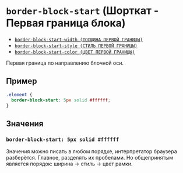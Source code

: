 # `border-block-start` (Шорткат - Первая граница блока)

- [`border-block-start-width (ТОЛЩИНА ПЕРВОЙ ГРАНИЦЫ)`](./border-block-start-width.md)
- [`border-block-start-style (СТИЛЬ ПЕРВОЙ ГРАНИЦЫ)`](./border-block-start-style.md)
- [`border-block-start-color (ЦВЕТ ПЕРВОЙ ГРАНИЦЫ)`](./border-block-start-color.md)

Первая граница по направлению блочной оси.

## Пример

```css
.element {
  border-block-start: 5px solid #ffffff;
}
```

## Значения

### `border-block-start: 5px solid #ffffff`

Значения можно писать в любом порядке, интерпретатор браузера разберётся. Главное, разделять их пробелами. Но общепринятым является порядок: ширина → стиль → цвет рамки.
